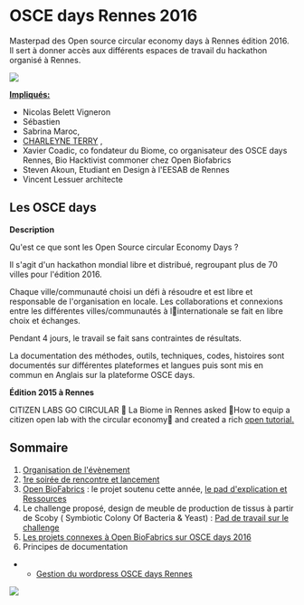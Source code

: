 # OSCE days Rennes 2016

Masterpad des Open source circular economy days à Rennes édition 2016. Il sert à donner accès aux différents espaces de travail du hackathon organisé à Rennes.

![](https://hackpad-attachments.s3.amazonaws.com/hackpad.com_YcmnYcsPgPe_p.266912_1465461233385_banner-osce.jpeg)

**<u>Impliqués:</u>**

*   Nicolas Belett Vigneron
*   Sébastien
*   Sabrina Maroc,
*   [CHARLEYNE TERRY](/ep/profile/xMdRzv41Hxs) ,
*   Xavier Coadic, co fondateur du Biome, co organisateur des OSCE days Rennes, Bio Hacktivist commoner chez Open Biofabrics
*   Steven Akoun, Etudiant en Design à l'EESAB de Rennes 
*   Vincent Lessuer architecte

## Les OSCE days

**Description**

Qu'est ce que sont les Open Source circular Economy Days ? 

Il s'agit d'un hackathon mondial libre et distribué, regroupant plus de 70 villes pour l'édition 2016.

Chaque ville/communauté choisi un défi à résoudre et est libre et responsable de l'organisation en locale. Les collaborations et connexions entre les différentes villes/communautés à linternationale se fait en libre choix et échanges.

Pendant 4 jours, le travail se fait sans contraintes de résultats. 

La documentation des méthodes, outils, techniques, codes, histoires sont documentés sur différentes plateformes et langues puis sont mis en commun en Anglais sur la plateforme OSCE days. 

**Édition 2015 à Rennes**

CITIZEN LABS GO CIRCULAR  La Biome in Rennes asked How to equip a  citizen open lab with the circular economy and created a rich [open tutorial.](http://community.oscedays.org/t/challenge-how-to-equip-a-citizen-open-lab-with-the-circular-economy/268/)

## Sommaire

1.  [Organisation de l'évènement](/Organisation-de-lvnement-C3Idc1rBtUK) 
2.  [1re soirée de rencontre et lancement](/Premire-rencontre-OSCE-days-Rennes-t5WqLINnQWS) 
3.  [Open BioFabrics](https://www.facebook.com/openbiofabrics/) :  le projet soutenu cette année, [le pad d'explication et Ressources](/Open-BioFabrics-le-projet-soutenu-cette-anne-HDSF42wNVDb)
4.  Le challenge proposé, design de meuble de production de tissus à partir de Scoby ( Symbiotic Colony Of Bacteria & Yeast) : [Pad de travail sur le challenge ](/Design-meuble-scoby-9WVFno4KGI2)    
5.  [Les projets connexes à Open BioFabrics sur OSCE days 2016 ](/Les-projets-connexes-Open-BioFabrics-sur-OSCE-days-2016-wlnZzjqeW40)                                          
6.  Principes de documentation

- - [Gestion du wordpress OSCE days Rennes](https://hackpad.com/Gestion-du-wordpress-OSCE-days-Rennes-eVrOVg1VU9N) 

![](https://hackpad-attachments.s3.amazonaws.com/hackpad.com_YcmnYcsPgPe_p.266912_1465467397279_principes-de-documentation.jpeg)
